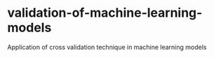 # validation-of-machine-learning-models
Application of cross validation technique in machine learning models
